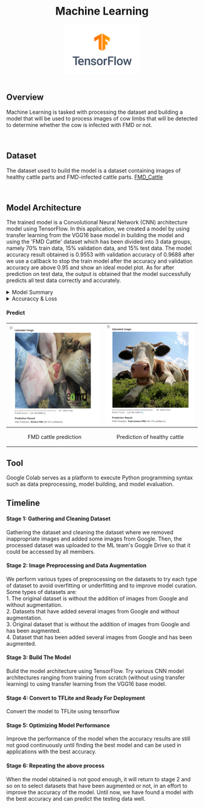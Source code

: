 <div align="center">
  <h1>Machine Learning</h1>
  <img src="https://raw.githubusercontent.com/snapmoo/snapmoo/main/assets/Machine%20Learning/TensorFlow.png" alt="TensorFlow" width="40%">
</div>
<br>
<div>
  <h2>Overview</h2>
  <p>
    Machine Learning is tasked with processing the dataset and building a model that will be used to process images of cow limbs that will be detected to determine whether the cow is infected with FMD or not. 
  </p>
</div>
<br>
<div>
  <h2>Dataset</h2>
  <p>
    The dataset used to build the model is a dataset containing images of healthy cattle parts and FMD-infected cattle parts. 
    <a href="https://zenodo.org/records/7779246">FMD_Cattle</a>
  </p>
</div>
<br>
<div>
  <h2>Model Architecture</h2>
  <p>
  The trained model is a Convolutional Neural Network (CNN) architecture model using TensorFlow. In this application, we created a model by using transfer learning from the VGG16 base model in building the model and using the 'FMD Cattle' dataset which has been divided into 3 data groups, namely 70% train data, 15% validation data, and 15% test data. The model accuracy result obtained is 0.9553 with validation accuracy of 0.9688 after we use a callback to stop the train model after the accuracy and validation accuracy are above 0.95 and show an ideal model plot. As for after prediction on test data, the output is obtained that the model successfully predicts all test data correctly and accurately.
    <details>
      <summary>Model Summary</summary>
      <img src="https://raw.github.com/snapmoo/snapmoo/main/assets/Machine%20Learning/Model%20Summary.jpg" alt="Model Summary" class="dropdown-image">
    </details>
    <details>
      <summary>Accuraccy & Loss</summary>
      <img src="https://raw.github.com/snapmoo/snapmoo/main/assets/Machine%20Learning/Accuracy.jpg" alt="Accuracy Model" class="dropdown-image">
      <img src="https://raw.github.com/snapmoo/snapmoo/main/assets/Machine%20Learning/Loss.jpg" alt="Loss Model" class="dropdown-image">
    </details>
    <h4>Predict</h4>
  </p>
  <div>

  | ![Gambar 1](https://github.com/snapmoo/snapmoo/blob/main/assets/Machine%20Learning/sapi%20pmk.png) | ![Gambar 2](https://github.com/snapmoo/snapmoo/blob/main/assets/Machine%20Learning/sapi%20sehat.png) |
  |----------------------------------------------|----------------------------------------------|
  |<p align="center">FMD cattle prediction   </p>               |         <p align="center">Prediction of healthy cattle</p>        |
  </div>
</div>
<div>
  <h2>Tool</h2>
  <p>
    Google Colab serves as a platform to execute Python programming syntax such as data preprocessing, model building, and model evaluation.
  </p>
</div>
<div>
  <h2>Timeline</h2>
    <h4>Stage 1: Gathering and Cleaning Dataset</h4>
      <p>
        Gathering the dataset and cleaning the dataset where we removed inappropriate images and added some images from Google. Then, the processed dataset was uploaded to the ML team's Goggle Drive so that it could be accessed by all members.
      </p>
    <h4>Stage 2: Image Preprocessing and Data Augmentation</h4>
      <p>
        We perform various types of preprocessing on the datasets to try each type of dataset to avoid overfitting or underfitting and to improve model curation. Some types of datasets are:
        <br>1. The original dataset is without the addition of images from Google and without augmentation. 
        <br>2. Datasets that have added several images from Google and without augmentation.
        <br>3. Original dataset that is without the addition of images from Google and has been augmented. 
        <br>4. Dataset that has been added several images from Google and has been augmented.
      </p>
    <h4>Stage 3: Build The Model</h4>
      <p>
        Build the model architecture using TensorFlow. Try various CNN model architectures ranging from training from scratch (without using transfer learning) to using transfer learning from the VGG16 base model.
      </p>
    <h4>Stage 4: Convert to TFLite and Ready For Deployment</h4>
      <p>
      Convert the model to TFLite using tensorflow
      </p>
    <h4>Stage 5: Optimizing Model Performance</h4>
      <p>
      Improve the performance of the model when the accuracy results are still not good continuously until finding the best model and can be used in applications with the best accuracy.
      </p>
    <h4>Stage 6:  Repeating the above process </h4>
      <p>
      When the model obtained is not good enough, it will return to stage 2 and so on to select datasets that have been augmented or not, in an effort to improve the accuracy of the model. Until now, we have found a model with the best accuracy and can predict the testing data well.
      </p>
</div>

